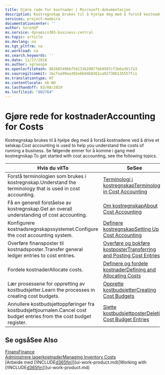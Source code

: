 ```yaml
---
title: Gjøre rede for kostnader | Microsoft-dokumentasjon
description: Kostregnskap brukes til å hjelpe deg med å forstå kostnadene ved å drive et selskap. Se følgende emner for å komme i gang med kostregnskap.
services: project-madeira
documentationcenter: ''
author: SorenGP
ms.service: dynamics365-business-central
ms.topic: article
ms.devlang: na
ms.tgt_pltfrm: na
ms.workload: na
ms.search.keywords: ''
ms.date: 11/27/2018
ms.author: sgroespe
ms.openlocfilehash: 86268549bbf5d133b2d077b69507cf1b6a3617a3
ms.sourcegitcommit: 1bcfaa99ea302e6b84b8361ca02730b135557fc1
ms.translationtype: HT
ms.contentlocale: nb-NO
ms.lasthandoff: 03/08/2019
ms.locfileid: "802764"
---
```

# <a name="accounting-for-costs"></a><span data-ttu-id="f3287-104">Gjøre rede for kostnader</span><span class="sxs-lookup"><span data-stu-id="f3287-104">Accounting for Costs</span></span>
<span data-ttu-id="f3287-105">Kostregnskap brukes til å hjelpe deg med å forstå kostnadene ved å drive et selskap.</span><span class="sxs-lookup"><span data-stu-id="f3287-105">Cost accounting is used to help you understand the costs of running a business.</span></span> <span data-ttu-id="f3287-106">Se følgende emner for å komme i gang med kostregnskap.</span><span class="sxs-lookup"><span data-stu-id="f3287-106">To get started with cost accounting, see the following topics.</span></span>  

|<span data-ttu-id="f3287-107">Hvis du vil</span><span class="sxs-lookup"><span data-stu-id="f3287-107">To</span></span>|<span data-ttu-id="f3287-108">Se</span><span class="sxs-lookup"><span data-stu-id="f3287-108">See</span></span>|  
|--------|---------|  
|<span data-ttu-id="f3287-109">Forstå terminologien som brukes i kostregnskap.</span><span class="sxs-lookup"><span data-stu-id="f3287-109">Understand the terminology that is used in cost accounting.</span></span>|[<span data-ttu-id="f3287-110">Terminologi i kostregnskap</span><span class="sxs-lookup"><span data-stu-id="f3287-110">Terminology in Cost Accounting</span></span>](finance-terminology-in-cost-accounting.md)|  
|<span data-ttu-id="f3287-111">Få en generell forståelse av kostregnskap.</span><span class="sxs-lookup"><span data-stu-id="f3287-111">Get an overall understanding of cost accounting.</span></span>|[<span data-ttu-id="f3287-112">Om kostregnskap</span><span class="sxs-lookup"><span data-stu-id="f3287-112">About Cost Accounting</span></span>](finance-about-cost-accounting.md)|  
|<span data-ttu-id="f3287-113">Konfigurere kostnadsregnskapssystemet.</span><span class="sxs-lookup"><span data-stu-id="f3287-113">Configure the cost accounting system.</span></span>|[<span data-ttu-id="f3287-114">Definere kostregnskap</span><span class="sxs-lookup"><span data-stu-id="f3287-114">Setting Up Cost Accounting</span></span>](finance-set-up-cost-accounting.md)|  
|<span data-ttu-id="f3287-115">Overføre finansposter til kostnadsposter.</span><span class="sxs-lookup"><span data-stu-id="f3287-115">Transfer general ledger entries to cost entries.</span></span>|[<span data-ttu-id="f3287-116">Overføre og bokføre kostposter</span><span class="sxs-lookup"><span data-stu-id="f3287-116">Transferring and Posting Cost Entries</span></span>](finance-transfer-and-post-cost-entries.md)|  
|<span data-ttu-id="f3287-117">Fordele kostnader</span><span class="sxs-lookup"><span data-stu-id="f3287-117">Allocate costs.</span></span>|[<span data-ttu-id="f3287-118">Definere og fordele kostnader</span><span class="sxs-lookup"><span data-stu-id="f3287-118">Defining and Allocating Costs</span></span>](finance-define-and-allocate-costs.md)|  
|<span data-ttu-id="f3287-119">Lær prosessene for oppretting av kostbudsjetter.</span><span class="sxs-lookup"><span data-stu-id="f3287-119">Learn the processes in creating cost budgets.</span></span>|[<span data-ttu-id="f3287-120">Opprette kostbudsjetter</span><span class="sxs-lookup"><span data-stu-id="f3287-120">Creating Cost Budgets</span></span>](finance-create-cost-budgets.md)|
|<span data-ttu-id="f3287-121">Annullere kostbudsjettoppføringer fra kostbudsjettjournalen.</span><span class="sxs-lookup"><span data-stu-id="f3287-121">Cancel cost budget entries from the cost budget register.</span></span>|[<span data-ttu-id="f3287-122">Slette kostbudsjettposter</span><span class="sxs-lookup"><span data-stu-id="f3287-122">Deleting Cost Budget Entries</span></span>](finance-how-to-delete-cost-budget-entries.md)| 


## <a name="see-also"></a><span data-ttu-id="f3287-123">Se også</span><span class="sxs-lookup"><span data-stu-id="f3287-123">See Also</span></span>  
[<span data-ttu-id="f3287-124">Finans</span><span class="sxs-lookup"><span data-stu-id="f3287-124">Finance</span></span>](finance.md)  
[<span data-ttu-id="f3287-125">Administrere lagerkostnader</span><span class="sxs-lookup"><span data-stu-id="f3287-125">Managing Inventory Costs</span></span>](finance-manage-inventory-costs.md)  
<span data-ttu-id="f3287-126">[Arbeide med [!INCLUDE[d365fin](includes/d365fin_md.md)]](ui-work-product.md)</span><span class="sxs-lookup"><span data-stu-id="f3287-126">[Working with [!INCLUDE[d365fin](includes/d365fin_md.md)]](ui-work-product.md)</span></span>
